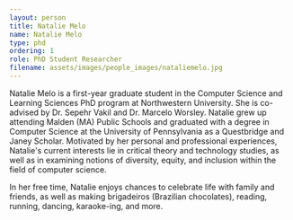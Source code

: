 ```yaml
---
layout: person
title: Natalie Melo
name: Natalie Melo
type: phd
ordering: 1
role: PhD Student Researcher
filename: assets/images/people_images/nataliemelo.jpg
---
```

Natalie Melo is a first-year graduate student in the Computer Science and Learning Sciences PhD program at Northwestern University. She is co-advised by Dr. Sepehr Vakil and Dr. Marcelo Worsley. Natalie grew up attending Malden (MA) Public Schools and graduated with a degree in Computer Science at the University of Pennsylvania as a Questbridge and Janey Scholar. Motivated by her personal and professional experiences, Natalie's current interests lie in critical theory and technology studies, as well as in examining notions of diversity, equity, and inclusion within the field of computer science.

In her free time, Natalie enjoys chances to celebrate life with family and friends, as well as making brigadeiros (Brazilian chocolates), reading, running, dancing, karaoke-ing, and more.
